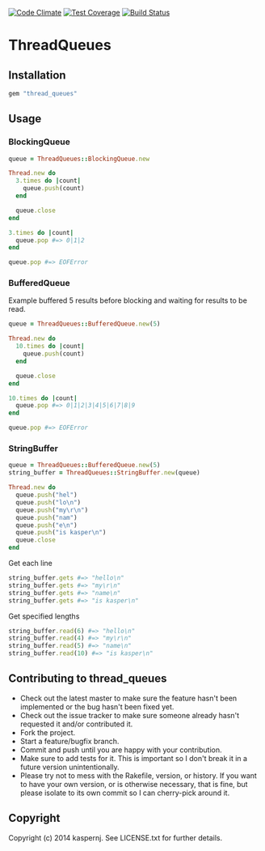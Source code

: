 [![Code Climate](https://codeclimate.com/github/kaspernj/thread_queues/badges/gpa.svg)](https://codeclimate.com/github/kaspernj/thread_queues)
[![Test Coverage](https://codeclimate.com/github/kaspernj/thread_queues/badges/coverage.svg)](https://codeclimate.com/github/kaspernj/thread_queues)
[![Build Status](https://img.shields.io/shippable/54842b6dd46935d5fbbf8e53.svg)](https://app.shippable.com/projects/54842b6dd46935d5fbbf8e53/builds/latest)

# ThreadQueues

## Installation

```ruby
gem "thread_queues"
```

## Usage

### BlockingQueue

```ruby
queue = ThreadQueues::BlockingQueue.new

Thread.new do
  3.times do |count|
    queue.push(count)
  end

  queue.close
end

3.times do |count|
  queue.pop #=> 0|1|2
end

queue.pop #=> EOFError
```

### BufferedQueue

Example buffered 5 results before blocking and waiting for results to be read.

```ruby
queue = ThreadQueues::BufferedQueue.new(5)

Thread.new do
  10.times do |count|
    queue.push(count)
  end

  queue.close
end

10.times do |count|
  queue.pop #=> 0|1|2|3|4|5|6|7|8|9
end

queue.pop #=> EOFError
```

### StringBuffer

```ruby
queue = ThreadQueues::BufferedQueue.new(5)
string_buffer = ThreadQueues::StringBuffer.new(queue)

Thread.new do
  queue.push("hel")
  queue.push("lo\n")
  queue.push("my\r\n")
  queue.push("nam")
  queue.push("e\n")
  queue.push("is kasper\n")
  queue.close
end
```

Get each line
```ruby
string_buffer.gets #=> "hello\n"
string_buffer.gets #=> "my\r\n"
string_buffer.gets #=> "name\n"
string_buffer.gets #=> "is kasper\n"
```

Get specified lengths
```ruby
string_buffer.read(6) #=> "hello\n"
string_buffer.read(4) #=> "my\r\n"
string_buffer.read(5) #=> "name\n"
string_buffer.read(10) #=> "is kasper\n"
```

## Contributing to thread_queues

* Check out the latest master to make sure the feature hasn't been implemented or the bug hasn't been fixed yet.
* Check out the issue tracker to make sure someone already hasn't requested it and/or contributed it.
* Fork the project.
* Start a feature/bugfix branch.
* Commit and push until you are happy with your contribution.
* Make sure to add tests for it. This is important so I don't break it in a future version unintentionally.
* Please try not to mess with the Rakefile, version, or history. If you want to have your own version, or is otherwise necessary, that is fine, but please isolate to its own commit so I can cherry-pick around it.

## Copyright

Copyright (c) 2014 kaspernj. See LICENSE.txt for
further details.

